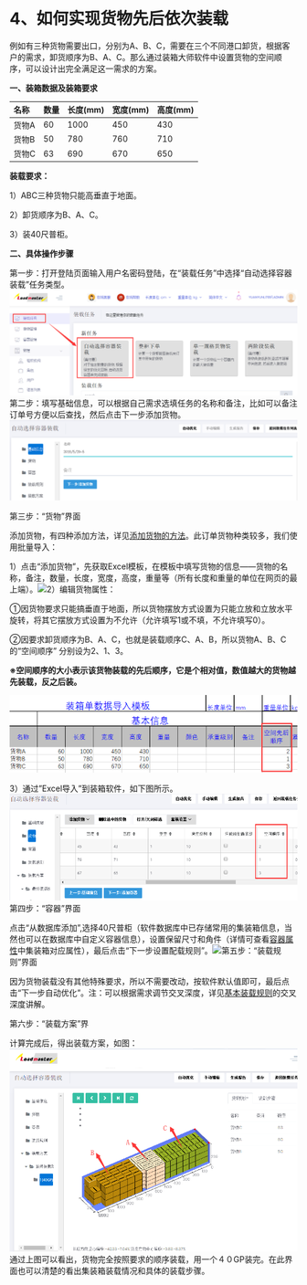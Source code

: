 # 4、如何实现货物先后依次装载

例如有三种货物需要出口，分别为A、B、C，需要在三个不同港口卸货，根据客户的需求，卸货顺序为B、A、C。那么通过装箱大师软件中设置货物的空间顺序，可以设计出完全满足这一需求的方案。

**一、装箱数据及装箱要求**

| 名称 | 数量 | 长度\(mm\) | 宽度\(mm\) | 高度\(mm\) |
| :--- | :--- | :--- | :--- | :--- |
| 货物A | 60 | 1000 | 450 | 430 |
| 货物B | 50 | 780 | 760 | 710 |
| 货物C | 63 | 690 | 670 | 650 |

**装载要求：**

1）ABC三种货物只能高垂直于地面。

2）卸货顺序为B、A、C。

3）装40尺普柜。

**二、具体操作步骤**

第一步：打开登陆页面输入用户名密码登陆，在“装载任务”中选择“自动选择容器装载”任务类型。![](../.gitbook/assets/58%20-%20副本%20-%20副本.png)第二步：填写基础信息，可以根据自己需求选填任务的名称和备注，比如可以备注订单号方便以后查找，然后点击下一步添加货物。![](../.gitbook/assets/5%20-%20副本%20%282%29.png)

第三步：“货物”界面

添加货物，有四种添加方法，详见[添加货物的方法](https://doc.zhuangxiang.com/page/goods/add%20way.html)。此订单货物种类较多，我们使用批量导入：

1）点击“添加货物”，先获取Excel模板，在模板中填写货物的信息——货物的名称，备注，数量，长度，宽度，高度，重量等（所有长度和重量的单位在网页的最上端）。![](https://github.com/loadmaster/loadmaster-manual/tree/4f20f7e1d8eaa187d96657173bdf15a3c193db55/assets/hjj)2）编辑货物属性：

①因货物要求只能搞垂直于地面，所以货物摆放方式设置为只能立放和立放水平旋转，将其它摆放方式设置为不允许（允许填写1或不填，不允许填写0）。

②因要求卸货顺序为B、A、C，也就是装载顺序C、A、B，所以货物A、B、C的“空间顺序” 分别设为2、1、3。

**※空间顺序的大小表示该货物装载的先后顺序，它是个相对值，数值越大的货物越先装载，反之后装。**

![](../.gitbook/assets/64.png)

3）通过”Excel导入”到装箱软件，如下图所示。![](../.gitbook/assets/65.png)第四步：“容器”界面

点击“从数据库添加”,选择40尺普柜（软件数据库中已存储常用的集装箱信息，当然也可以在数据库中自定义容器信息），设置保留尺寸和角件（详情可查看[容器属性](https://doc.zhuangxiang.com/page/container/property.html)中集装箱对应属性），最后点击“下一步设置配载规则”。![](https://github.com/loadmaster/loadmaster-manual/tree/4f20f7e1d8eaa187d96657173bdf15a3c193db55/assets/hjgk)第五步：“装载规则”界面

因为货物装载没有其他特殊要求，所以不需要改动，按软件默认值即可，最后点击“下一步自动优化”。注：可以根据需求调节交叉深度，详见[基本装载规则](https://doc.zhuangxiang.com/page/Loading%20Rule/base%20rule.html)的交叉深度讲解。

第六步：“装载方案”界

计算完成后，得出装载方案，如图：![](../.gitbook/assets/66.png)通过上图可以看出，货物完全按照要求的顺序装载，用一个４０GP装完。在此界面也可以清楚的看出集装箱装载情况和具体的装载步骤。

